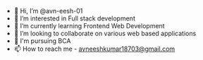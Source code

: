 - 👋 Hi, I’m @avn-eesh-01
- 👀 I’m interested in Full stack development
- 🌱 I’m currently learning Frontend Web Development
- 💞️ I’m looking to collaborate on various web based applications
- 🌱 I'm pursuing BCA
- 📫 How to reach me - avneeshkumar18703@gmail.com

<!---
avn-eesh-01/avn-eesh-01 is a ✨ special ✨ repository because its `README.md` (this file) appears on your GitHub profile.
You can click the Preview link to take a look at your changes.
--->
